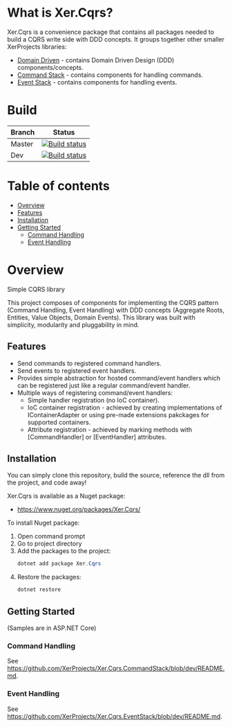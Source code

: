 # What is Xer.Cqrs?

Xer.Cqrs is a convenience package that contains all packages needed to build a CQRS write side with DDD concepts. It groups together other smaller XerProjects libraries:
* [Domain Driven](https://github.com/XerProjects/Xer.DomainDriven) - contains Domain Driven Design (DDD) components/concepts.
* [Command Stack](https://github.com/XerProjects/Xer.Cqrs.CommandStack) - contains components for handling commands.
* [Event Stack](https://github.com/XerProjects/Xer.Cqrs.EventStack) - contains components for handling events.

# Build

| Branch | Status |
|--------|--------|
| Master | [![Build status](https://ci.appveyor.com/api/projects/status/jr4h0o8h064m6je2/branch/master?svg=true)](https://ci.appveyor.com/project/XerProjects25246/xer-cqrs-5e3ne/branch/master) |
| Dev | [![Build status](https://ci.appveyor.com/api/projects/status/jr4h0o8h064m6je2/branch/dev?svg=true)](https://ci.appveyor.com/project/XerProjects25246/xer-cqrs-5e3ne/branch/dev) |


# Table of contents
* [Overview](#overview)
* [Features](#features)
* [Installation](#installation)
* [Getting Started](#getting-started)
   * [Command Handling](#command-handling)
   * [Event Handling](#event-handling)

# Overview
Simple CQRS library

This project composes of components for implementing the CQRS pattern (Command Handling, Event Handling) with DDD concepts (Aggregate Roots, Entities, Value Objects, Domain Events). This library was built with simplicity, modularity and pluggability in mind.

## Features
* Send commands to registered command handlers.
* Send events to registered event handlers.
* Provides simple abstraction for hosted command/event handlers which can be registered just like a regular command/event handler.
* Multiple ways of registering command/event handlers:
    * Simple handler registration (no IoC container).
    * IoC container registration - achieved by creating implementations of IContainerAdapter or using pre-made extensions pakckages for supported containers. 
    * Attribute registration - achieved by marking methods with [CommandHandler] or [EventHandler] attributes.

## Installation
You can simply clone this repository, build the source, reference the dll from the project, and code away!

Xer.Cqrs is available as a Nuget package:
* https://www.nuget.org/packages/Xer.Cqrs/

To install Nuget package:
1. Open command prompt
2. Go to project directory
3. Add the packages to the project:
    ```csharp
    dotnet add package Xer.Cqrs
    ```
4. Restore the packages:
    ```csharp
    dotnet restore
    ```

## Getting Started
(Samples are in ASP.NET Core)

### Command Handling
See https://github.com/XerProjects/Xer.Cqrs.CommandStack/blob/dev/README.md.

### Event Handling
See https://github.com/XerProjects/Xer.Cqrs.EventStack/blob/dev/README.md.
